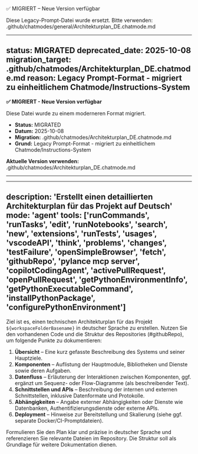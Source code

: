 ✅ MIGRIERT – Neue Version verfügbar

Diese Legacy-Prompt-Datei wurde ersetzt.
Bitte verwenden: .github/chatmodes/general/Architekturplan_DE.chatmode.md

---
status: MIGRATED
deprecated_date: 2025-10-08
migration_target: .github/chatmodes/Architekturplan_DE.chatmode.md
reason: Legacy Prompt-Format - migriert zu einheitlichem Chatmode/Instructions-System
---

**✅ MIGRIERT - Neue Version verfügbar**

Diese Datei wurde zu einem moderneren Format migriert.

- **Status:** MIGRATED
- **Datum:** 2025-10-08
- **Migration:** .github/chatmodes/Architekturplan_DE.chatmode.md
- **Grund:** Legacy Prompt-Format - migriert zu einheitlichem Chatmode/Instructions-System

**Aktuelle Version verwenden:** .github/chatmodes/Architekturplan_DE.chatmode.md

---

---
description: 'Erstellt einen detaillierten Architekturplan für das Projekt auf Deutsch'
mode: 'agent'
tools: ['runCommands', 'runTasks', 'edit', 'runNotebooks', 'search', 'new', 'extensions', 'runTests', 'usages', 'vscodeAPI', 'think', 'problems', 'changes', 'testFailure', 'openSimpleBrowser', 'fetch', 'githubRepo', 'pylance mcp server', 'copilotCodingAgent', 'activePullRequest', 'openPullRequest', 'getPythonEnvironmentInfo', 'getPythonExecutableCommand', 'installPythonPackage', 'configurePythonEnvironment']
---

Ziel ist es, einen technischen Architekturplan für das Projekt `${workspaceFolderBasename}` in deutscher Sprache zu erstellen. Nutzen Sie den vorhandenen Code und die Struktur des Repositories (#githubRepo), um folgende Punkte zu dokumentieren:

1. **Übersicht** – Eine kurz gefasste Beschreibung des Systems und seiner Hauptziele.
2. **Komponenten** – Auflistung der Hauptmodule, Bibliotheken und Dienste sowie deren Aufgaben.
3. **Datenfluss** – Erläuterung der Interaktionen zwischen Komponenten, ggf. ergänzt um Sequenz- oder Flow-Diagramme (als beschreibender Text).
4. **Schnittstellen und APIs** – Beschreibung der internen und externen Schnittstellen, inklusive Datenformate und Protokolle.
5. **Abhängigkeiten** – Angabe externer Abhängigkeiten oder Dienste wie Datenbanken, Authentifizierungsdienste oder externe APIs.
6. **Deployment** – Hinweise zur Bereitstellung und Skalierung (siehe ggf. separate Docker/CI-Promptdateien).

Formulieren Sie den Plan klar und präzise in deutscher Sprache und referenzieren Sie relevante Dateien im Repository. Die Struktur soll als Grundlage für weitere Dokumentation dienen.